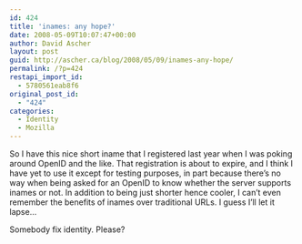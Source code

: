 ```yaml
---
id: 424
title: 'inames: any hope?'
date: 2008-05-09T10:07:47+00:00
author: David Ascher
layout: post
guid: http://ascher.ca/blog/2008/05/09/inames-any-hope/
permalink: /?p=424
restapi_import_id:
  - 5780561eab8f6
original_post_id:
  - "424"
categories:
  - Identity
  - Mozilla
---
```

So I have this nice short iname that I registered last year when I was poking around OpenID and the like. That registration is about to expire, and I think I have yet to use it except for testing purposes, in part because there&#8217;s no way when being asked for an OpenID to know whether the server supports inames or not. In addition to being just shorter hence cooler, I can&#8217;t even remember the benefits of inames over traditional URLs. I guess I&#8217;ll let it lapse&#8230;

Somebody fix identity. Please?